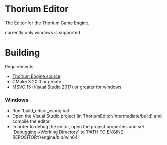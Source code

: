 # Thorium Editor
The Editor for the Thorium Game Engine.

currently only windows is supported
# Building
Requirements
- [Thorium Engine source](https://github.com/ObsoleteJames/ThoriumEngine)
- CMake 3.20.0 or greate
- MSVC 15 (Visual Studio 2017) or greater for windows

### Windows
- Run 'build_editor_vsproj.bat'
- Open the Visual Studio project (in ThoriumEditor/Intermediate/build) and compile the editor
- In order to debug the editor, open the project properties and set 'Debugging->Working Directory' to 'PATH TO ENGINE REPOSITORY/engine/bin/win64'
